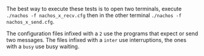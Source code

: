 The best way to execute these tests is to open two terminals, execute `./nachos -f nachos_x_recv.cfg` then in the other terminal `./nachos -f nachos_x_send.cfg`.

The configuration files infixed with a `2` use the programs that expect or send two messages. The files infixed with a `inter` use interruptions, the ones with a `busy` use busy waiting.
